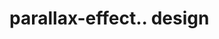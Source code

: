 # parallax-effect.. design                                                                                                                                                                                                                                                                                  
                                     

